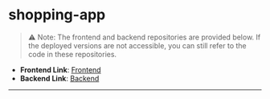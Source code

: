 ﻿# shopping-app
> ⚠️ Note: The frontend and backend repositories are provided below. If the deployed versions are not accessible, you can still refer to the code in these repositories.

- **Frontend Link**: [Frontend](https://github.com/Jsaket058/frontend)  
- **Backend Link**: [Backend](https://github.com/Jsaket058/frontend)

---
